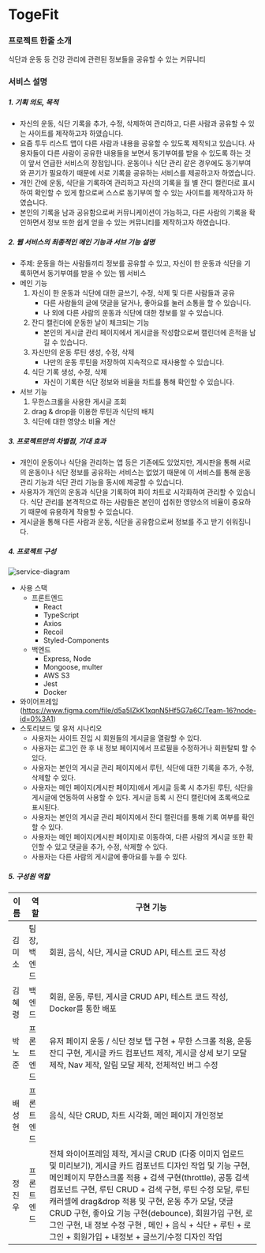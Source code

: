 # **TogeFit**

### **프로젝트 한줄 소개**

식단과 운동 등 건강 관리에 관련된 정보들을 공유할 수 있는 커뮤니티

### **서비스 설명**

##### 1. 기획 의도, 목적

- 자신의 운동, 식단 기록을 추가, 수정, 삭제하여 관리하고, 다른 사람과 공유할 수 있는 사이트를 제작하고자 하였습니다.
- 요즘 투두 리스트 앱이 다른 사람과 내용을 공유할 수 있도록 제작되고 있습니다. 사용자들이 다른 사람이 공유한 내용들을 보면서 동기부여를 받을 수 있도록 하는 것이 앞서 언급한 서비스의 장점입니다. 운동이나 식단 관리 같은 경우에도 동기부여와 끈기가 필요하기 때문에 서로 기록을 공유하는 서비스를 제공하고자 하였습니다.
- 개인 간에 운동, 식단을 기록하여 관리하고 자신의 기록을 월 별 잔디 캘린더로 표시하여 확인할 수 있게 함으로써 스스로 동기부여 할 수 있는 사이트를 제작하고자 하였습니다.
- 본인의 기록을 남과 공유함으로써 커뮤니케이션이 가능하고, 다른 사람의 기록을 확인하면서 정보 또한 쉽게 얻을 수 있는 커뮤니티를 제작하고자 하였습니다.

##### 2. 웹 서비스의 최종적인 메인 기능과 서브 기능 설명

- 주제: 운동을 하는 사람들끼리 정보를 공유할 수 있고, 자신이 한 운동과 식단을 기록하면서 동기부여를 받을 수 있는 웹 서비스
- 메인 기능
  1. 자신이 한 운동과 식단에 대한 글쓰기, 수정, 삭제 및 다른 사람들과 공유
     - 다른 사람들의 글에 댓글을 달거나, 좋아요를 눌러 소통을 할 수 있습니다.
     - 나 외에 다른 사람의 운동과 식단에 대한 정보를 알 수 있습니다.
  2. 잔디 캘린더에 운동한 날이 체크되는 기능
     - 본인의 게시글 관리 페이지에서 게시글을 작성함으로써 캘린더에 흔적을 남길 수 있습니다.
  3. 자신만의 운동 루틴 생성, 수정, 삭제
     - 나만의 운동 루틴을 저장하여 지속적으로 재사용할 수 있습니다.
  4. 식단 기록 생성, 수정, 삭제
     - 자신이 기록한 식단 정보와 비율을 차트를 통해 확인할 수 있습니다.
- 서브 기능
  1. 무한스크롤을 사용한 게시글 조회
  2. drag & drop을 이용한 루틴과 식단의 배치
  3. 식단에 대한 영양소 비율 계산

##### 3. 프로젝트만의 차별점, 기대 효과

- 개인이 운동이나 식단을 관리하는 앱 등은 기존에도 있었지만, 게시판을 통해 서로의 운동이나 식단 정보를 공유하는 서비스는 없었기 때문에 이 서비스를 통해 운동 관리 기능과 식단 관리 기능을 동시에 제공할 수 있습니다.
- 사용자가 개인의 운동과 식단을 기록하여 파이 차트로 시각화하여 관리할 수 있습니다. 식단 관리를 본격적으로 하는 사람들은 본인이 섭취한 영양소의 비율이 중요하기 때문에 유용하게 작용할 수 있습니다.
- 게시글을 통해 다른 사람과 운동, 식단을 공유함으로써 정보를 주고 받기 쉬워집니다.

##### 4. 프로젝트 구성

![service-diagram](https://user-images.githubusercontent.com/58796245/227221521-6b47d504-0fbb-4280-880c-04f0e8f40e22.png)

- 사용 스택
  - 프론트엔드
    - React
    - TypeScript
    - Axios
    - Recoil
    - Styled-Components
  - 백엔드
    - Express, Node
    - Mongoose, multer
    - AWS S3
    - Jest
    - Docker
- 와이어프레임 (https://www.figma.com/file/d5a5IZkK1xqnN5Hf5G7a6C/Team-16?node-id=0%3A1)
- 스토리보드 및 유저 시나리오
  - 사용자는 사이트 진입 시 회원들의 게시글을 열람할 수 있다.
  - 사용자는 로그인 한 후 내 정보 페이지에서 프로필을 수정하거나 회원탈퇴 할 수 있다.
  - 사용자는 본인의 게시글 관리 페이지에서 루틴, 식단에 대한 기록을 추가, 수정, 삭제할 수 있다.
  - 사용자는 메인 페이지(게시판 페이지)에서 게시글 등록 시 추가된 루틴, 식단을 게시글에 연동하여 사용할 수 있다. 게시글 등록 시 잔디 캘린더에 초록색으로 표시된다.
  - 사용자는 본인의 게시글 관리 페이지에서 잔디 캘린더를 통해 기록 여부를 확인할 수 있다.
  - 사용자는 메인 페이지(게시판 페이지)로 이동하여, 다른 사람의 게시글 또한 확인할 수 있고 댓글을 추가, 수정, 삭제할 수 있다.
  - 사용자는 다른 사람의 게시글에 좋아요를 누를 수 있다.

##### 5. 구성원 역할

| 이름   | 역할         | 구현 기능                                                                                                                                                                                                                                                                                                                                                                                                                                                                 |
| ------ | ------------ | ------------------------------------------------------------------------------------------------------------------------------------------------------------------------------------------------------------------------------------------------------------------------------------------------------------------------------------------------------------------------------------------------------------------------------------------------------------------------- |
| 김미소 | 팀장, 백엔드 | 회원, 음식, 식단, 게시글 CRUD API, 테스트 코드 작성                                                                                                                                                                                                                                                                                                                                                                                                                       |
| 김혜령 | 백엔드       | 회원, 운동, 루틴, 게시글 CRUD API, 테스트 코드 작성, Docker를 통한 배포                                                                                                                                                                                                                                                                                                                                                                                                   |
| 박노준 | 프론트엔드   | 유저 페이지 운동 / 식단 정보 탭 구현 + 무한 스크롤 적용, 운동 잔디 구현, 게시글 카드 컴포넌트 제작, 게시글 상세 보기 모달 제작, Nav 제작, 알림 모달 제작, 전체적인 버그 수정                                                                                                                                                                                                                                                                                              |
| 배성현 | 프론트엔드   | 음식, 식단 CRUD, 차트 시각화, 메인 페이지 개인정보                                                                                                                                                                                                                                                                                                                                                                                                                        |
| 정진우 | 프론트엔드   | 전체 와이어프레임 제작, 게시글 CRUD (다중 이미지 업로드 및 미리보기), 게시글 카드 컴포넌트 디자인 작업 및 기능 구현, 메인페이지 무한스크롤 적용 + 검색 구현(throttle), 공통 검색 컴포넌트 구현, 루틴 CRUD + 검색 구현, 루틴 수정 모달, 루틴 캐러셀에 drag&drop 적용 및 구현, 운동 추가 모달, 댓글 CRUD 구현, 좋아요 기능 구현(debounce), 회원가입 구현, 로그인 구현, 내 정보 수정 구현 , 메인 + 음식 + 식단 + 루틴 + 로그인 + 회원가입 + 내정보 + 글쓰기/수정 디자인 작업 |
